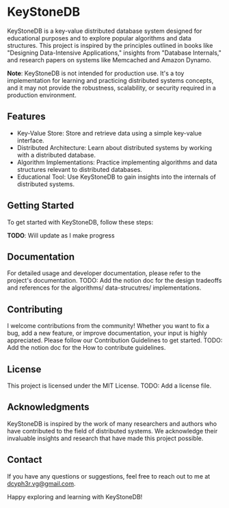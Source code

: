 # KeyStoneDB

KeyStoneDB is a key-value distributed database system designed for educational purposes and to explore popular algorithms and data structures. This project is inspired by the principles outlined in books like "Designing Data-Intensive Applications," insights from "Database Internals," and research papers on systems like Memcached and Amazon Dynamo.

**Note**: KeyStoneDB is not intended for production use. It's a toy implementation for learning and practicing distributed systems concepts, and it may not provide the robustness, scalability, or security required in a production environment.

## Features

- Key-Value Store: Store and retrieve data using a simple key-value interface.
- Distributed Architecture: Learn about distributed systems by working with a distributed database.
- Algorithm Implementations: Practice implementing algorithms and data structures relevant to distributed databases.
- Educational Tool: Use KeyStoneDB to gain insights into the internals of distributed systems.

## Getting Started

To get started with KeyStoneDB, follow these steps:

 **TODO**: Will update as I make progress

## Documentation
For detailed usage and developer documentation, please refer to the project's documentation. TODO: Add the notion doc for the design tradeoffs and references for the algorithms/ data-strucutres/ implementations.

## Contributing
I welcome contributions from the community! Whether you want to fix a bug, add a new feature, or improve documentation, your input is highly appreciated. Please follow our Contribution Guidelines to get started. TODO: Add the notion doc for the How to contribute guidelines.

## License
This project is licensed under the MIT License. TODO: Add a license file.

## Acknowledgments
KeyStoneDB is inspired by the work of many researchers and authors who have contributed to the field of distributed systems. We acknowledge their invaluable insights and research that have made this project possible.

## Contact
If you have any questions or suggestions, feel free to reach out to me at dcyph3r.vg@gmail.com.

Happy exploring and learning with KeyStoneDB!
